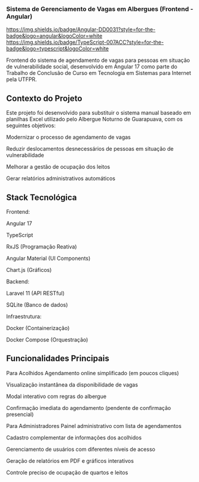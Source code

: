 ### Sistema de Gerenciamento de Vagas em Albergues (Frontend - Angular)
https://img.shields.io/badge/Angular-DD0031?style=for-the-badge&logo=angular&logoColor=white
https://img.shields.io/badge/TypeScript-007ACC?style=for-the-badge&logo=typescript&logoColor=white

Frontend do sistema de agendamento de vagas para pessoas em situação de vulnerabilidade social, desenvolvido em Angular 17 como parte do Trabalho de Conclusão de Curso em Tecnologia em Sistemas para Internet pela UTFPR.

## Contexto do Projeto
Este projeto foi desenvolvido para substituir o sistema manual baseado em planilhas Excel utilizado pelo Albergue Noturno de Guarapuava, com os seguintes objetivos:

Modernizar o processo de agendamento de vagas

Reduzir deslocamentos desnecessários de pessoas em situação de vulnerabilidade

Melhorar a gestão de ocupação dos leitos

Gerar relatórios administrativos automáticos

##  Stack Tecnológica
Frontend:

Angular 17

TypeScript

RxJS (Programação Reativa)

Angular Material (UI Components)

Chart.js (Gráficos)

Backend:

Laravel 11 (API RESTful)

SQLite (Banco de dados)

Infraestrutura:

Docker (Containerização)

Docker Compose (Orquestração)

## Funcionalidades Principais
Para Acolhidos
Agendamento online simplificado (em poucos cliques)

Visualização instantânea da disponibilidade de vagas

Modal interativo com regras do albergue

Confirmação imediata do agendamento (pendente de confirmação presencial)

Para Administradores
Painel administrativo com lista de agendamentos

Cadastro complementar de informações dos acolhidos

Gerenciamento de usuários com diferentes níveis de acesso

Geração de relatórios em PDF e gráficos interativos

Controle preciso de ocupação de quartos e leitos
